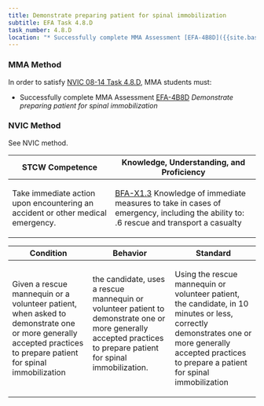 ```yaml
---
title: Demonstrate preparing patient for spinal immobilization
subtitle: EFA Task 4.8.D 
task_number: 4.8.D
location: "* Successfully complete MMA Assessment [EFA-4B8D]({{site.baseurl}}/assessments/Common/EFA-4B8D) *Demonstrate preparing patient for spinal immobilization*" 
---
```



### MMA Method

In order to satisfy  [NVIC 08-14  Task  4.8.D]({{site.baseurl}}/assets/images/nvic-08-14.pdf), MMA students must:

* Successfully complete MMA Assessment [EFA-4B8D]({{site.baseurl}}/assessments/Common/EFA-4B8D) *Demonstrate preparing patient for spinal immobilization*


### NVIC Method

<a onclick="togglevisibility('nvic_methods')" >See NVIC method.</a>

<div id='nvic_methods' class='hide'>

<table>
<thead>
<tr>
<th class='forty'> STCW Competence </th>
<th class='sixty'> Knowledge, Understanding, and Proficiency </th>
</tr>
</thead>




<tbody>
<tr><td markdown='1'>

Take immediate action upon encountering an accident or other medical emergency.

</td><td markdown='1'>

[BFA-X1.3](../../tables/613.html#BFA-X1.3) Knowledge of immediate measures to take in cases of emergency, including the ability to:
.6  rescue and transport a casualty

</td></tr>


</tbody>
</table>


<table>
<thead>
<tr><th class='twenty'>  Condition </th><th class='twenty'> Behavior </th><th  class='sixty'>Standard </th></tr>
</thead>
<tbody >



<tr><td markdown='1'>

Given a rescue mannequin or a volunteer patient, when asked to demonstrate one or more generally accepted practices to prepare patient for spinal immobilization

</td><td markdown='1'>

the candidate, uses a rescue mannequin or volunteer patient to demonstrate one or more generally accepted practices to prepare patient for spinal immobilization.

<br>

<div class="tooltip">
<span class="tooltiptext">
</span>
</div>


</td><td markdown='1'>

Using the rescue mannequin or volunteer patient, the candidate, in 10 minutes or less, correctly demonstrates one or more generally accepted practices to prepare a patient for spinal immobilization

</td></tr>
</tbody>
</table>
</div>
